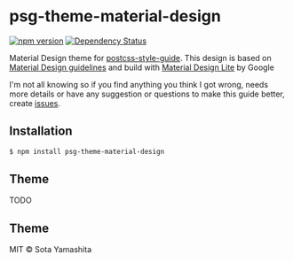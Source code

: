 # psg-theme-material-design

[![npm version](https://badge.fury.io/js/psg-theme-material-design.svg)](http://badge.fury.io/js/psg-theme-material-design) [![Dependency Status](https://gemnasium.com/sotayamashita/psg-theme-material-design.svg)](https://gemnasium.com/sotayamashita/psg-theme-material-design)

Material Design theme for [postcss-style-guide](https://github.com/morishitter/postcss-style-guide). This design is based on [Material Design guidelines](http://www.google.com/design/spec/material-design/introduction.html) and build with [Material Design Lite](https://github.com/google/material-design-lite) by Google

I'm not all knowing so if you find anything you think I got wrong, needs more details or have any suggestion or questions to make this guide better, create [issues](https://github.com/sotayamashita/psg-theme-material-design/issues).

## Installation

```bash
$ npm install psg-theme-material-design
```
## Theme

TODO

## Theme

MIT © Sota Yamashita
